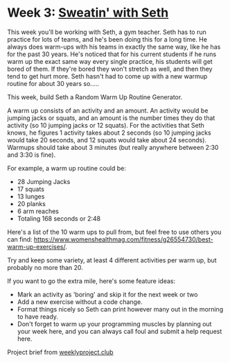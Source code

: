 # Week 3: [Sweatin' with Seth](https://helloitsjoe.github.io/weekly-project-club/?page=2)

This week you'll be working with Seth, a gym teacher. Seth has to run practice for lots of teams,
and he's been doing this for a long time. He always does warm-ups with his teams in exactly the same
way, like he has for the past 30 years. He's noticed that for his current students if he runs warm
up the exact same way every single practice, his students will get bored of them. If they're bored
they won't stretch as well, and then they tend to get hurt more. Seth hasn't had to come up with a
new warmup routine for about 30 years so.....

This week, build Seth a Random Warm Up Routine Generator.

A warm up consists of an activity and an amount. An activity would be jumping jacks or squats, and
an amount is the number times they do that activity (so 10 jumping jacks or 12 squats). For the
activities that Seth knows, he figures 1 activity takes about 2 seconds (so 10 jumping jacks would
take 20 seconds, and 12 squats would take about 24 seconds). Warmups should take about 3 minutes
(but really anywhere between 2:30 and 3:30 is fine).

For example, a warm up routine could be:

- 28 Jumping Jacks
- 17 squats
- 13 lunges
- 20 planks
- 6 arm reaches
- Totaling 168 seconds or 2:48

Here's a list of the 10 warm ups to pull from, but feel free to use others you can find:
https://www.womenshealthmag.com/fitness/g26554730/best-warm-up-exercises/.

Try and keep some variety, at least 4 different activities per warm up, but probably no more
than 20.

If you want to go the extra mile, here's some feature ideas:

- Mark an activity as 'boring' and skip it for the next week or two
- Add a new exercise without a code change.
- Format things nicely so Seth can print however many out in the morning to have ready.
- Don't forget to warm up your programming muscles by planning out your week here, and you can
  always call foul and submit a help request here.

Project brief from [weeklyproject.club](https://weeklyproject.club/)
